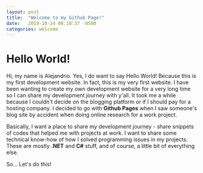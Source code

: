 ```yaml
---
layout: post
title:  "Welcome to my Github Page!"
date:   2019-10-24 08:18:37 -0500
categories: welcome
---
```


# Hello World!

Hi, my name is Alejandrio. Yes, I do want to say Hello World! Because this is my first development website. In fact, this is my very first website. I have been wanting to create my own development website for a very long time so I can share my development journey with y'all. It took me a while because I couldn't decide on the blogging platform or if I should pay for a hosting company. I decided to go with **Github Pages** when I saw someone's blog site by accident when doing online research for a work project. 

Basically, I want a place to share my development journey - share snippets of codes that helped me with projects at work. I want to share some technical know-how of how I solved programming issues in my projects. These are mostly **.NET** and **C#** stuff, and of course, a little bit of everything else. 

So... Let's do this!